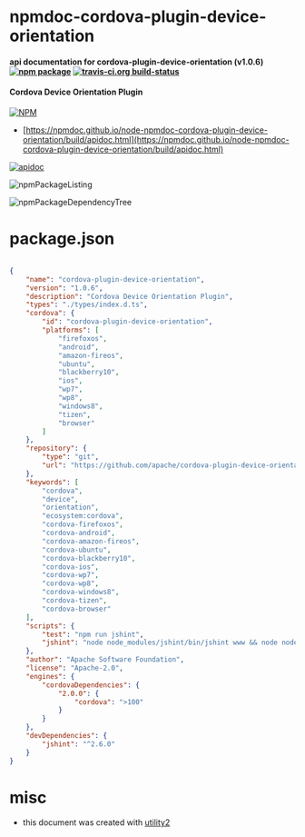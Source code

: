 # npmdoc-cordova-plugin-device-orientation

#### api documentation for  cordova-plugin-device-orientation (v1.0.6)  [![npm package](https://img.shields.io/npm/v/npmdoc-cordova-plugin-device-orientation.svg?style=flat-square)](https://www.npmjs.org/package/npmdoc-cordova-plugin-device-orientation) [![travis-ci.org build-status](https://api.travis-ci.org/npmdoc/node-npmdoc-cordova-plugin-device-orientation.svg)](https://travis-ci.org/npmdoc/node-npmdoc-cordova-plugin-device-orientation)

#### Cordova Device Orientation Plugin

[![NPM](https://nodei.co/npm/cordova-plugin-device-orientation.png?downloads=true&downloadRank=true&stars=true)](https://www.npmjs.com/package/cordova-plugin-device-orientation)

- [https://npmdoc.github.io/node-npmdoc-cordova-plugin-device-orientation/build/apidoc.html](https://npmdoc.github.io/node-npmdoc-cordova-plugin-device-orientation/build/apidoc.html)

[![apidoc](https://npmdoc.github.io/node-npmdoc-cordova-plugin-device-orientation/build/screenCapture.buildCi.browser.%252Ftmp%252Fbuild%252Fapidoc.html.png)](https://npmdoc.github.io/node-npmdoc-cordova-plugin-device-orientation/build/apidoc.html)

![npmPackageListing](https://npmdoc.github.io/node-npmdoc-cordova-plugin-device-orientation/build/screenCapture.npmPackageListing.svg)

![npmPackageDependencyTree](https://npmdoc.github.io/node-npmdoc-cordova-plugin-device-orientation/build/screenCapture.npmPackageDependencyTree.svg)



# package.json

```json

{
    "name": "cordova-plugin-device-orientation",
    "version": "1.0.6",
    "description": "Cordova Device Orientation Plugin",
    "types": "./types/index.d.ts",
    "cordova": {
        "id": "cordova-plugin-device-orientation",
        "platforms": [
            "firefoxos",
            "android",
            "amazon-fireos",
            "ubuntu",
            "blackberry10",
            "ios",
            "wp7",
            "wp8",
            "windows8",
            "tizen",
            "browser"
        ]
    },
    "repository": {
        "type": "git",
        "url": "https://github.com/apache/cordova-plugin-device-orientation"
    },
    "keywords": [
        "cordova",
        "device",
        "orientation",
        "ecosystem:cordova",
        "cordova-firefoxos",
        "cordova-android",
        "cordova-amazon-fireos",
        "cordova-ubuntu",
        "cordova-blackberry10",
        "cordova-ios",
        "cordova-wp7",
        "cordova-wp8",
        "cordova-windows8",
        "cordova-tizen",
        "cordova-browser"
    ],
    "scripts": {
        "test": "npm run jshint",
        "jshint": "node node_modules/jshint/bin/jshint www && node node_modules/jshint/bin/jshint src && node node_modules/jshint/bin/jshint tests"
    },
    "author": "Apache Software Foundation",
    "license": "Apache-2.0",
    "engines": {
        "cordovaDependencies": {
            "2.0.0": {
                "cordova": ">100"
            }
        }
    },
    "devDependencies": {
        "jshint": "^2.6.0"
    }
}
```



# misc
- this document was created with [utility2](https://github.com/kaizhu256/node-utility2)
